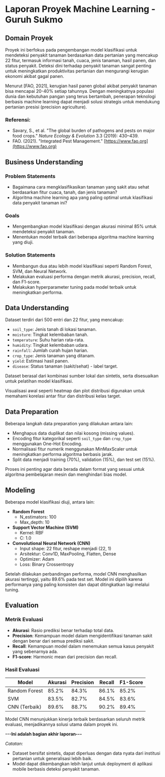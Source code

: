# Laporan Proyek Machine Learning - Guruh Sukmo

## Domain Proyek

Proyek ini berfokus pada pengembangan model klasifikasi untuk mendeteksi penyakit tanaman berdasarkan data pertanian yang mencakup 22 fitur, termasuk informasi tanah, cuaca, jenis tanaman, hasil panen, dan status penyakit. Deteksi dini terhadap penyakit tanaman sangat penting untuk meningkatkan produktivitas pertanian dan mengurangi kerugian ekonomi akibat gagal panen.

Menurut [FAO, 2021], kerugian hasil panen global akibat penyakit tanaman bisa mencapai 20-40% setiap tahunnya. Dengan meningkatnya populasi dunia dan kebutuhan pangan yang terus bertambah, penerapan teknologi berbasis machine learning dapat menjadi solusi strategis untuk mendukung pertanian presisi (precision agriculture).

### Referensi:
- Savary, S., et al. "The global burden of pathogens and pests on major food crops." *Nature Ecology & Evolution* 3.3 (2019): 430–439.
- FAO. (2021). "Integrated Pest Management." [https://www.fao.org](https://www.fao.org)

## Business Understanding

### Problem Statements
- Bagaimana cara mengklasifikasikan tanaman yang sakit atau sehat berdasarkan fitur cuaca, tanah, dan jenis tanaman?
- Algoritma machine learning apa yang paling optimal untuk klasifikasi data penyakit tanaman ini?

### Goals
- Mengembangkan model klasifikasi dengan akurasi minimal 85% untuk mendeteksi penyakit tanaman.
- Menentukan model terbaik dari beberapa algoritma machine learning yang diuji.

### Solution Statements
- Membangun dua atau lebih model klasifikasi seperti Random Forest, SVM, dan Neural Network.
- Melakukan evaluasi performa dengan metrik akurasi, precision, recall, dan F1-score.
- Melakukan hyperparameter tuning pada model terbaik untuk meningkatkan performa.

## Data Understanding

Dataset terdiri dari 500 entri dan 22 fitur, yang mencakup:

- `soil_type`: Jenis tanah di lokasi tanaman.
- `moisture`: Tingkat kelembaban tanah.
- `temperature`: Suhu harian rata-rata.
- `humidity`: Tingkat kelembaban udara.
- `rainfall`: Jumlah curah hujan harian.
- `crop_type`: Jenis tanaman yang ditanam.
- `yield`: Estimasi hasil panen.
- `disease`: Status tanaman (sakit/sehat) - label target.

Dataset berasal dari kombinasi sumber lokal dan sintetis, serta disesuaikan untuk pelatihan model klasifikasi.

Visualisasi awal seperti heatmap dan plot distribusi digunakan untuk memahami korelasi antar fitur dan distribusi kelas target.

## Data Preparation

Beberapa langkah data preparation yang dilakukan antara lain:

- Menghapus data duplikat dan nilai kosong (missing values).
- Encoding fitur kategorikal seperti `soil_type` dan `crop_type` menggunakan One-Hot Encoding.
- Normalisasi fitur numerik menggunakan MinMaxScaler untuk meningkatkan performa algoritma berbasis jarak.
- Split data menjadi training (70%), validation (15%), dan test set (15%).

Proses ini penting agar data berada dalam format yang sesuai untuk algoritma pembelajaran mesin dan menghindari bias model.

## Modeling

Beberapa model klasifikasi diuji, antara lain:

- **Random Forest**
  - N_estimators: 100
  - Max_depth: 10
- **Support Vector Machine (SVM)**
  - Kernel: RBF
  - C: 1.0
- **Convolutional Neural Network (CNN)**
  - Input shape: 22 fitur, reshape menjadi (22, 1)
  - Arsitektur: Conv1D, MaxPooling, Flatten, Dense
  - Optimizer: Adam
  - Loss: Binary Crossentropy

Setelah dilakukan perbandingan performa, model CNN menghasilkan akurasi tertinggi, yaitu 89.6% pada test set. Model ini dipilih karena performanya yang paling konsisten dan dapat ditingkatkan lagi melalui tuning.

## Evaluation

### Metrik Evaluasi

- **Akurasi**: Rasio prediksi benar terhadap total data.
- **Precision**: Kemampuan model dalam mengidentifikasi tanaman sakit dengan benar dari semua prediksi sakit.
- **Recall**: Kemampuan model dalam menemukan semua kasus penyakit yang sebenarnya ada.
- **F1-score**: Harmonic mean dari precision dan recall.

### Hasil Evaluasi

| Model           | Akurasi | Precision | Recall | F1-Score |
|----------------|---------|-----------|--------|----------|
| Random Forest  | 85.2%   | 84.3%     | 86.1%  | 85.2%    |
| SVM            | 83.5%   | 82.7%     | 84.5%  | 83.6%    |
| CNN (Terbaik)  | 89.6%   | 88.7%     | 90.2%  | 89.4%    |

Model CNN menunjukkan kinerja terbaik berdasarkan seluruh metrik evaluasi, menjadikannya solusi utama dalam proyek ini.

**---Ini adalah bagian akhir laporan---**

_Catatan:_
- Dataset bersifat sintetis, dapat diperluas dengan data nyata dari institusi pertanian untuk generalisasi lebih baik.
- Model dapat dikembangkan lebih lanjut untuk deployment di aplikasi mobile berbasis deteksi penyakit tanaman.

